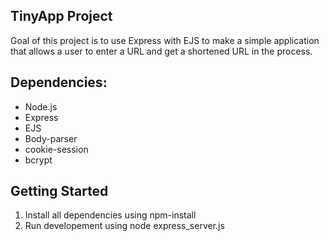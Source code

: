 ## TinyApp Project

Goal of this project is to use Express with EJS to make a simple application 
that allows a user to enter a URL and get a shortened URL in the process.

## Dependencies:

- Node.js
- Express
- EJS
- Body-parser
- cookie-session
- bcrypt

## Getting Started

1. Install all dependencies using npm-install
2. Run developement using node express_server.js
